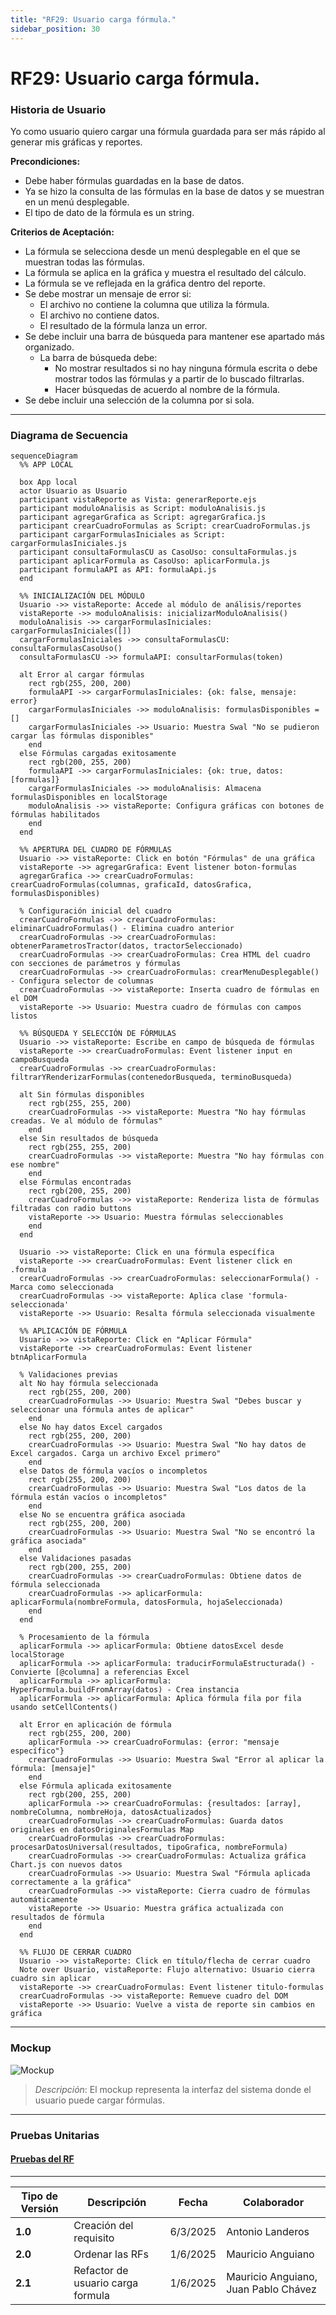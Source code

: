 ```yaml
---
title: "RF29: Usuario carga fórmula."  
sidebar_position: 30
---
```


# RF29: Usuario carga fórmula.

### Historia de Usuario

Yo como usuario quiero cargar una fórmula guardada para ser más rápido al generar mis gráficas y reportes.

  **Precondiciones:**
  - Debe haber fórmulas guardadas en la base de datos.
  - Ya se hizo la consulta de las fórmulas en la base de datos y se muestran en un menú desplegable.
  - El tipo de dato de la fórmula es un string. 

  **Criterios de Aceptación:**
  - La fórmula se selecciona desde un menú desplegable en el que se muestran todas las fórmulas.
  - La fórmula se aplica en la gráfica y muestra el resultado del cálculo. 
  - La fórmula se ve reflejada en la gráfica dentro del reporte.
  - Se debe mostrar un mensaje de error si:
    - El archivo no contiene la columna que utiliza la fórmula.
    - El archivo no contiene datos.
    - El resultado de la fórmula lanza un error.
  - Se debe incluir una barra de búsqueda para mantener ese apartado más organizado.
    - La barra de búsqueda debe:
      - No mostrar resultados si no hay ninguna fórmula escrita o debe mostrar todos las fórmulas y a partir de lo buscado filtrarlas.
      - Hacer búsquedas de acuerdo al nombre de la fórmula.
  - Se debe incluir una selección de la columna por si sola.
  
---


### Diagrama de Secuencia

```mermaid
sequenceDiagram
  %% APP LOCAL
  
  box App local
  actor Usuario as Usuario
  participant vistaReporte as Vista: generarReporte.ejs
  participant moduloAnalisis as Script: moduloAnalisis.js
  participant agregarGrafica as Script: agregarGrafica.js
  participant crearCuadroFormulas as Script: crearCuadroFormulas.js
  participant cargarFormulasIniciales as Script: cargarFormulasIniciales.js
  participant consultaFormulasCU as CasoUso: consultaFormulas.js
  participant aplicarFormula as CasoUso: aplicarFormula.js
  participant formulaAPI as API: formulaApi.js
  end

  %% INICIALIZACIÓN DEL MÓDULO
  Usuario ->> vistaReporte: Accede al módulo de análisis/reportes
  vistaReporte ->> moduloAnalisis: inicializarModuloAnalisis()
  moduloAnalisis ->> cargarFormulasIniciales: cargarFormulasIniciales([])
  cargarFormulasIniciales ->> consultaFormulasCU: consultaFormulasCasoUso()
  consultaFormulasCU ->> formulaAPI: consultarFormulas(token)
  
  alt Error al cargar fórmulas
    rect rgb(255, 200, 200)
    formulaAPI ->> cargarFormulasIniciales: {ok: false, mensaje: error}
    cargarFormulasIniciales ->> moduloAnalisis: formulasDisponibles = []
    cargarFormulasIniciales ->> Usuario: Muestra Swal "No se pudieron cargar las fórmulas disponibles"
    end
  else Fórmulas cargadas exitosamente
    rect rgb(200, 255, 200)
    formulaAPI ->> cargarFormulasIniciales: {ok: true, datos: [formulas]}
    cargarFormulasIniciales ->> moduloAnalisis: Almacena formulasDisponibles en localStorage
    moduloAnalisis ->> vistaReporte: Configura gráficas con botones de fórmulas habilitados
    end
  end

  %% APERTURA DEL CUADRO DE FÓRMULAS
  Usuario ->> vistaReporte: Click en botón "Fórmulas" de una gráfica
  vistaReporte ->> agregarGrafica: Event listener boton-formulas
  agregarGrafica ->> crearCuadroFormulas: crearCuadroFormulas(columnas, graficaId, datosGrafica, formulasDisponibles)
  
  % Configuración inicial del cuadro
  crearCuadroFormulas ->> crearCuadroFormulas: eliminarCuadroFormulas() - Elimina cuadro anterior
  crearCuadroFormulas ->> crearCuadroFormulas: obtenerParametrosTractor(datos, tractorSeleccionado)
  crearCuadroFormulas ->> crearCuadroFormulas: Crea HTML del cuadro con secciones de parámetros y fórmulas
  crearCuadroFormulas ->> crearCuadroFormulas: crearMenuDesplegable() - Configura selector de columnas
  crearCuadroFormulas ->> vistaReporte: Inserta cuadro de fórmulas en el DOM
  vistaReporte ->> Usuario: Muestra cuadro de fórmulas con campos listos

  %% BÚSQUEDA Y SELECCIÓN DE FÓRMULAS
  Usuario ->> vistaReporte: Escribe en campo de búsqueda de fórmulas
  vistaReporte ->> crearCuadroFormulas: Event listener input en campoBusqueda
  crearCuadroFormulas ->> crearCuadroFormulas: filtrarYRenderizarFormulas(contenedorBusqueda, terminoBusqueda)
  
  alt Sin fórmulas disponibles
    rect rgb(255, 255, 200)
    crearCuadroFormulas ->> vistaReporte: Muestra "No hay fórmulas creadas. Ve al módulo de fórmulas"
    end
  else Sin resultados de búsqueda
    rect rgb(255, 255, 200)
    crearCuadroFormulas ->> vistaReporte: Muestra "No hay fórmulas con ese nombre"
    end
  else Fórmulas encontradas
    rect rgb(200, 255, 200)
    crearCuadroFormulas ->> vistaReporte: Renderiza lista de fórmulas filtradas con radio buttons
    vistaReporte ->> Usuario: Muestra fórmulas seleccionables
    end
  end

  Usuario ->> vistaReporte: Click en una fórmula específica
  vistaReporte ->> crearCuadroFormulas: Event listener click en .formula
  crearCuadroFormulas ->> crearCuadroFormulas: seleccionarFormula() - Marca como seleccionada
  crearCuadroFormulas ->> vistaReporte: Aplica clase 'formula-seleccionada'
  vistaReporte ->> Usuario: Resalta fórmula seleccionada visualmente

  %% APLICACIÓN DE FÓRMULA
  Usuario ->> vistaReporte: Click en "Aplicar Fórmula"
  vistaReporte ->> crearCuadroFormulas: Event listener btnAplicarFormula
  
  % Validaciones previas
  alt No hay fórmula seleccionada
    rect rgb(255, 200, 200)
    crearCuadroFormulas ->> Usuario: Muestra Swal "Debes buscar y seleccionar una fórmula antes de aplicar"
    end
  else No hay datos Excel cargados
    rect rgb(255, 200, 200)
    crearCuadroFormulas ->> Usuario: Muestra Swal "No hay datos de Excel cargados. Carga un archivo Excel primero"
    end
  else Datos de fórmula vacíos o incompletos
    rect rgb(255, 200, 200)
    crearCuadroFormulas ->> Usuario: Muestra Swal "Los datos de la fórmula están vacíos o incompletos"
    end
  else No se encuentra gráfica asociada
    rect rgb(255, 200, 200)
    crearCuadroFormulas ->> Usuario: Muestra Swal "No se encontró la gráfica asociada"
    end
  else Validaciones pasadas
    rect rgb(200, 255, 200)
    crearCuadroFormulas ->> crearCuadroFormulas: Obtiene datos de fórmula seleccionada
    crearCuadroFormulas ->> aplicarFormula: aplicarFormula(nombreFormula, datosFormula, hojaSeleccionada)
    end
  end

  % Procesamiento de la fórmula
  aplicarFormula ->> aplicarFormula: Obtiene datosExcel desde localStorage
  aplicarFormula ->> aplicarFormula: traducirFormulaEstructurada() - Convierte [@columna] a referencias Excel
  aplicarFormula ->> aplicarFormula: HyperFormula.buildFromArray(datos) - Crea instancia
  aplicarFormula ->> aplicarFormula: Aplica fórmula fila por fila usando setCellContents()
  
  alt Error en aplicación de fórmula
    rect rgb(255, 200, 200)
    aplicarFormula ->> crearCuadroFormulas: {error: "mensaje específico"}
    crearCuadroFormulas ->> Usuario: Muestra Swal "Error al aplicar la fórmula: [mensaje]"
    end
  else Fórmula aplicada exitosamente
    rect rgb(200, 255, 200)
    aplicarFormula ->> crearCuadroFormulas: {resultados: [array], nombreColumna, nombreHoja, datosActualizados}
    crearCuadroFormulas ->> crearCuadroFormulas: Guarda datos originales en datosOriginalesFormulas Map
    crearCuadroFormulas ->> crearCuadroFormulas: procesarDatosUniversal(resultados, tipoGrafica, nombreFormula)
    crearCuadroFormulas ->> crearCuadroFormulas: Actualiza gráfica Chart.js con nuevos datos
    crearCuadroFormulas ->> Usuario: Muestra Swal "Fórmula aplicada correctamente a la gráfica"
    crearCuadroFormulas ->> vistaReporte: Cierra cuadro de fórmulas automáticamente
    vistaReporte ->> Usuario: Muestra gráfica actualizada con resultados de fórmula
    end
  end

  %% FLUJO DE CERRAR CUADRO
  Usuario ->> vistaReporte: Click en título/flecha de cerrar cuadro
  Note over Usuario, vistaReporte: Flujo alternativo: Usuario cierra cuadro sin aplicar
  vistaReporte ->> crearCuadroFormulas: Event listener titulo-formulas
  crearCuadroFormulas ->> vistaReporte: Remueve cuadro del DOM
  vistaReporte ->> Usuario: Vuelve a vista de reporte sin cambios en gráfica
```
---

### Mockup

![Mockup](./mockups/Formulas.jpg)

> *Descripción*: El mockup representa la interfaz del sistema donde el usuario puede cargar fórmulas. 


---

### Pruebas Unitarias 

#### [Pruebas del RF](https://docs.google.com/spreadsheets/d/1W-JW32dTsfI22-Yl5LydMhiu-oXHH_xo3hWvK6FHeLw/edit?gid=943446860#gid=943446860)

---

| **Tipo de Versión** | **Descripción**              | **Fecha**  | **Colaborador**          |
| ------------------- | ---------------------------- | ---------- | ------------------------ |
| **1.0**             | Creación del requisito       | 6/3/2025   | Antonio Landeros         |
| **2.0**             | Ordenar las RFs              | 1/6/2025   | Mauricio Anguiano          |
| **2.1**             | Refactor de usuario carga formula             | 1/6/2025   | Mauricio Anguiano, Juan Pablo Chávez           |   
